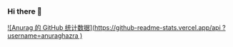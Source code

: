 ### Hi there 👋

<!--
**Nuozhihui/NUOZHIHUI** is a ✨ _special_ ✨ repository because its `README.md` (this file) appears on your GitHub profile.

Here are some ideas to get you started:

- 🔭 I’m currently working on ...
- 🌱 I’m currently learning ...
- 👯 I’m looking to collaborate on ...
- 🤔 I’m looking for help with ...
- 💬 Ask me about ...
- 📫 How to reach me: ...
- 😄 Pronouns: ...
- ⚡ Fun fact: ...
-->
[![Anurag 的 GitHub 统计数据](https://github-readme-stats.vercel.app/api ?username=anuraghazra )](https://github.com/anuraghazra/github-readme-stats)

